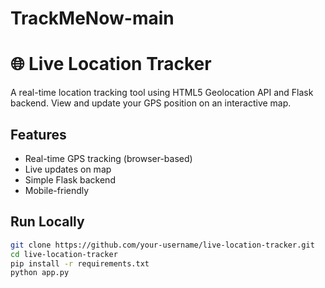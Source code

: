 # TrackMeNow-main
# 🌐 Live Location Tracker

A real-time location tracking tool using HTML5 Geolocation API and Flask backend. View and update your GPS position on an interactive map.

## Features
- Real-time GPS tracking (browser-based)
- Live updates on map
- Simple Flask backend
- Mobile-friendly

## Run Locally

```bash
git clone https://github.com/your-username/live-location-tracker.git
cd live-location-tracker
pip install -r requirements.txt
python app.py
